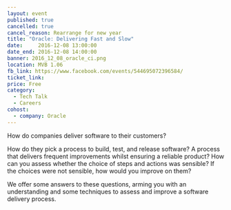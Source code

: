 ```yaml
---
layout: event
published: true
cancelled: true
cancel_reason: Rearrange for new year
title: "Oracle: Delivering Fast and Slow"
date:     2016-12-08 13:00:00
date_end: 2016-12-08 14:00:00
banner: 2016_12_08_oracle_ci.png
location: MVB 1.06
fb_link: https://www.facebook.com/events/544695072396584/
ticket_link:
price: Free
category:
  - Tech Talk
  - Careers
cohost:
  - company: Oracle
---
```


How do companies deliver software to their customers?

How do they pick a process to build, test, and release software? A process that delivers frequent improvements whilst ensuring a reliable product? How can you assess whether the choice of steps and actions was sensible? If the choices were not sensible, how would you improve on them?

We offer some answers to these questions, arming you with an understanding and some techniques to assess and improve a software delivery process.
